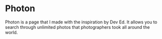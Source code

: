 # Photon
Photon is a page that I made with the inspiration by Dev Ed. It allows you to search through unlimited photos that photographers took all around the world.
